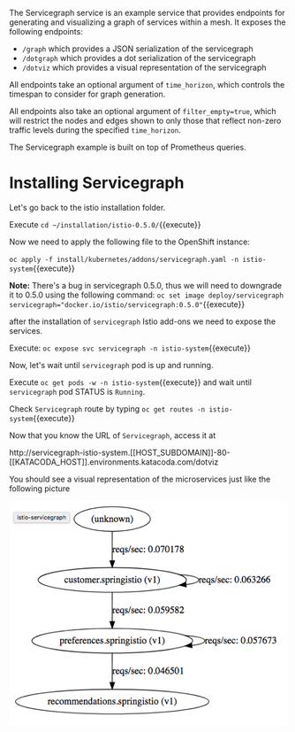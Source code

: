 The Servicegraph service is an example service that provides endpoints for generating and visualizing a graph of services within a mesh. It exposes the following endpoints:

- `/graph` which provides a JSON serialization of the servicegraph
- `/dotgraph` which provides a dot serialization of the servicegraph
- `/dotviz` which provides a visual representation of the servicegraph

All endpoints take an optional argument of `time_horizon`, which controls the timespan to consider for graph generation.

All endpoints also take an optional argument of `filter_empty=true`, which will restrict the nodes and edges shown to only those that reflect non-zero traffic levels during the specified `time_horizon`.

The Servicegraph example is built on top of Prometheus queries.

# Installing Servicegraph

Let's go back to the istio installation folder.

Execute `cd ~/installation/istio-0.5.0/`{{execute}}

Now we need to apply the following file to the OpenShift instance:

`oc apply -f install/kubernetes/addons/servicegraph.yaml -n istio-system`{{execute}}

**Note:** There's a bug in servicegraph 0.5.0, thus we will need to downgrade it to 0.5.0 using the following command: `oc set image deploy/servicegraph servicegraph="docker.io/istio/servicegraph:0.5.0"`{{execute}}

after the installation of `servicegraph` Istio add-ons we need to expose the services.

Execute: `oc expose svc servicegraph -n istio-system`{{execute}}

Now, let's wait until `servicegraph` pod is up and running.

Execute `oc get pods -w -n istio-system`{{execute}} and wait until `servicegraph` pod STATUS is `Running`.

Check `Servicegraph` route by typing `oc get routes -n istio-system`{{execute}}

Now that you know the URL of `Servicegraph`, access it at  

http://servicegraph-istio-system.[[HOST_SUBDOMAIN]]-80-[[KATACODA_HOST]].environments.katacoda.com/dotviz

You should see a visual representation of the microservices just like the following picture

![](../../assets/monitoring/servicegraph.png)